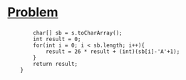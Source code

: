 # [Problem](https://leetcode.com/problems/excel-sheet-column-number/)

###
```
        char[] sb = s.toCharArray();
        int result = 0;
        for(int i = 0; i < sb.length; i++){
            result = 26 * result + (int)(sb[i]-'A'+1);
        }
        return result;
    }
```
